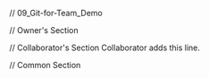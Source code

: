 // 09_Git-for-Team_Demo

// Owner's Section


// Collaborator's Section
Collaborator adds this line. 


// Common Section



